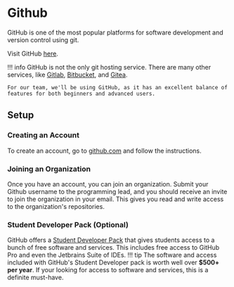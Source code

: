 # Github

GitHub is one of the most popular platforms for software development and version control using git.

Visit GitHub [here](https://github.com/).

!!! info
    GitHub is not the only git hosting service. There are many other services, like [Gitlab](https://gitlab.com/), [Bitbucket](https://bitbucket.org/), and [Gitea](https://gitea.io/en-us/).

    For our team, we'll be using GitHub, as it has an excellent balance of features for both beginners and advanced users.

## Setup
### Creating an Account
To create an account, go to [github.com](https://github.com/signup) and follow the instructions.

### Joining an Organization
Once you have an account, you can join an organization. Submit your Github username to the programming lead, and you should receive an invite to join the organization in your email. This gives you read and write access to the organization's repositories.

### Student Developer Pack (Optional)
GitHub offers a [Student Developer Pack](https://education.github.com/pack) that gives students access to a bunch of free software and services. This includes free access to GitHub Pro and even the Jetbrains Suite of IDEs.
!!! tip
    The software and access included with GitHub's Student Developer pack is worth well over **$500+ per year**. If your looking for access to software and services, this is a definite must-have.

